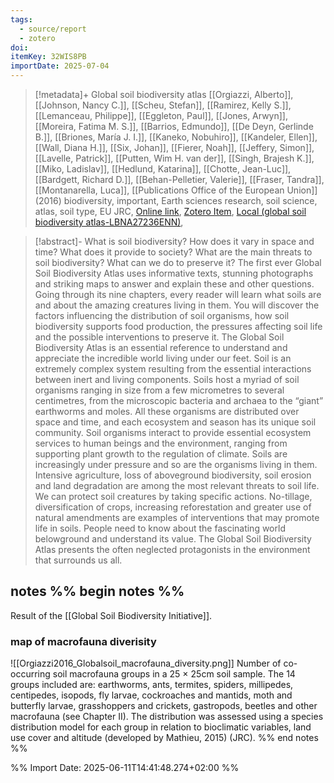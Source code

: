 ```yaml
---
tags:
  - source/report
  - zotero
doi: 
itemKey: 32WIS8PB
importDate: 2025-07-04
---
```

>[!metadata]+
> Global soil biodiversity atlas
> [[Orgiazzi, Alberto]], [[Johnson, Nancy C.]], [[Scheu, Stefan]], [[Ramirez, Kelly S.]], [[Lemanceau, Philippe]], [[Eggleton, Paul]], [[Jones, Arwyn]], [[Moreira, Fatima M. S.]], [[Barrios, Edmundo]], [[De Deyn, Gerlinde B.]], [[Briones, María J. I.]], [[Kaneko, Nobuhiro]], [[Kandeler, Ellen]], [[Wall, Diana H.]], [[Six, Johan]], [[Fierer, Noah]], [[Jeffery, Simon]], [[Lavelle, Patrick]], [[Putten, Wim H. van der]], [[Singh, Brajesh K.]], [[Miko, Ladislav]], [[Hedlund, Katarina]], [[Chotte, Jean-Luc]], [[Bardgett, Richard D.]], [[Behan-Pelletier, Valerie]], [[Fraser, Tandra]], [[Montanarella, Luca]], 
> [[Publications Office of the European Union]] (2016)
> biodiversity, important, Earth sciences research, soil science, atlas, soil type, EU JRC, 
> [Online link](https://data.europa.eu/doi/10.2788/2613), [Zotero Item](zotero://select/library/items/32WIS8PB), [Local (global soil biodiversity atlas-LBNA27236ENN)](file://C:/Users/aburg/Documents/references/zotero/storage/YQ75LCHU/global%20soil%20biodiversity%20atlas-LBNA27236ENN.pdf), 

>[!abstract]-
>What is soil biodiversity? How does it vary in space and time? What does it provide to society? What are the main threats to soil biodiversity? What can we do to preserve it? The first ever Global Soil Biodiversity Atlas uses informative texts, stunning photographs and striking maps to answer and explain these and other questions. Going through its nine chapters, every reader will learn what soils are and about the amazing creatures living in them. You will discover the factors influencing the distribution of soil organisms, how soil biodiversity supports food production, the pressures affecting soil life and the possible interventions to preserve it. The Global Soil Biodiversity Atlas is an essential reference to understand and appreciate the incredible world living under our feet. Soil is an extremely complex system resulting from the essential interactions between inert and living components. Soils host a myriad of soil organisms ranging in size from a few micrometres to several centimetres, from the microscopic bacteria and archaea to the “giant” earthworms and moles. All these organisms are distributed over space and time, and each ecosystem and season has its unique soil community. Soil organisms interact to provide essential ecosystem services to human beings and the environment, ranging from supporting plant growth to the regulation of climate. Soils are increasingly under pressure and so are the organisms living in them. Intensive agriculture, loss of aboveground biodiversity, soil erosion and land degradation are among the most relevant threats to soil life. We can protect soil creatures by taking specific actions. No-tillage, diversification of crops, increasing reforestation and greater use of natural amendments are examples of interventions that may promote life in soils. People need to know about the fascinating world belowground and understand its value. The Global Soil Biodiversity Atlas presents the often neglected protagonists in the environment that surrounds us all.
## notes %% begin notes %%
Result of the [[Global Soil Biodiversity Initiative]].
### map of macrofauna diverisity
![[Orgiazzi2016_Globalsoil_macrofauna_diversity.png]]
Number of co-occurring soil macrofauna groups in a 25 × 25cm soil sample. The 14 groups included are:
earthworms, ants, termites, spiders, millipedes, centipedes, isopods, fly larvae, cockroaches and mantids,
moth and butterfly larvae, grasshoppers and crickets, gastropods, beetles and other macrofauna (see
Chapter II). The distribution was assessed using a species distribution model for each group in relation to
bioclimatic variables, land use cover and altitude (developed by Mathieu, 2015) (JRC).
%% end notes %%

%% Import Date: 2025-06-11T14:41:48.274+02:00 %%
